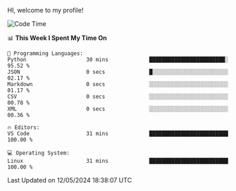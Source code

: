 HI, welcome to my profile!
<!--START_SECTION:waka-->
![Code Time](http://img.shields.io/badge/Code%20Time-1%2C858%20hrs%2019%20mins-blue)

📊 **This Week I Spent My Time On** 

```text
💬 Programming Languages: 
Python                   30 mins             ████████████████████████░   95.52 % 
JSON                     0 secs              █░░░░░░░░░░░░░░░░░░░░░░░░   02.17 % 
Markdown                 0 secs              ░░░░░░░░░░░░░░░░░░░░░░░░░   01.17 % 
CSV                      0 secs              ░░░░░░░░░░░░░░░░░░░░░░░░░   00.78 % 
XML                      0 secs              ░░░░░░░░░░░░░░░░░░░░░░░░░   00.36 % 

🔥 Editors: 
VS Code                  31 mins             █████████████████████████   100.00 % 

💻 Operating System: 
Linux                    31 mins             █████████████████████████   100.00 % 
```


 Last Updated on 12/05/2024 18:38:07 UTC
<!--END_SECTION:waka-->
